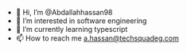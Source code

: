 - 👋 Hi, I’m @Abdallahhassan98
- 👀 I’m interested in software engineering
- 🌱 I’m currently learning typescript
- 📫 How to reach me a.hassan@techsquadeg.com

<!---
Abdallahhassan98/Abdallahhassan98 is a ✨ special ✨ repository because its `README.md` (this file) appears on your GitHub profile.
You can click the Preview link to take a look at your changes.
--->
